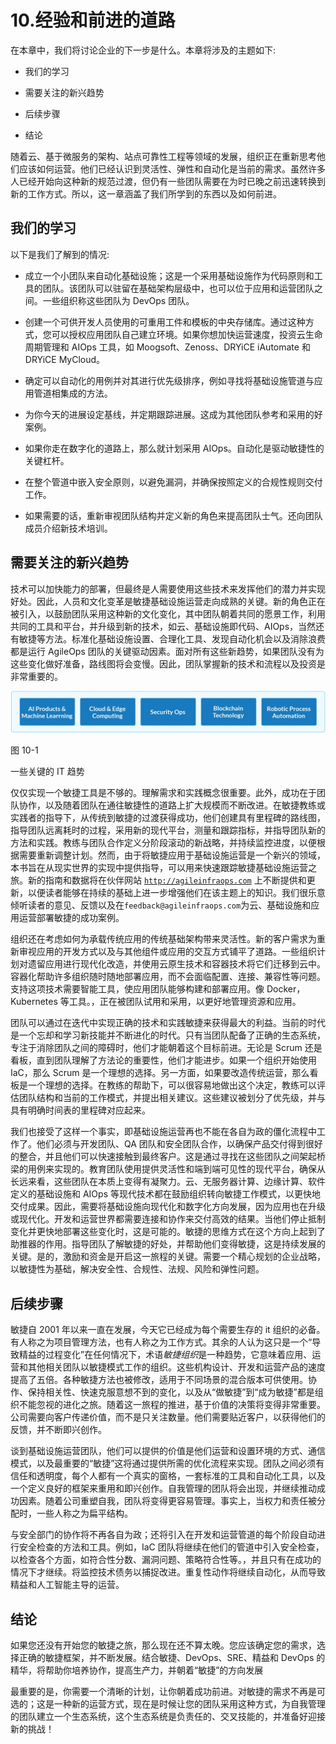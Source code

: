 # 10.经验和前进的道路

在本章中，我们将讨论企业的下一步是什么。本章将涉及的主题如下:

*   我们的学习

*   需要关注的新兴趋势

*   后续步骤

*   结论

随着云、基于微服务的架构、站点可靠性工程等领域的发展，组织正在重新思考他们应该如何运营。他们已经认识到灵活性、弹性和自动化是当前的需求。虽然许多人已经开始向这种新的规范过渡，但仍有一些团队需要在为时已晚之前迅速转换到新的工作方式。所以，这一章涵盖了我们所学到的东西以及如何前进。

## 我们的学习

以下是我们了解到的情况:

*   成立一个小团队来自动化基础设施；这是一个采用基础设施作为代码原则和工具的团队。该团队可以驻留在基础架构层级中，也可以位于应用和运营团队之间。一些组织称这些团队为 DevOps 团队。

*   创建一个可供开发人员使用的可重用工件和模板的中央存储库。通过这种方式，您可以授权应用团队自己建立环境。如果你想加快运营速度，投资云生命周期管理和 AIOps 工具，如 Moogsoft、Zenoss、DRYiCE iAutomate 和 DRYiCE MyCloud。

*   确定可以自动化的用例并对其进行优先级排序，例如寻找将基础设施管道与应用管道相集成的方法。

*   为你今天的进展设定基线，并定期跟踪进展。这成为其他团队参考和采用的好案例。

*   如果你走在数字化的道路上，那么就计划采用 AIOps。自动化是驱动敏捷性的关键杠杆。

*   在整个管道中嵌入安全原则，以避免漏洞，并确保按照定义的合规性规则交付工作。

*   如果需要的话，重新审视团队结构并定义新的角色来提高团队士气。还向团队成员介绍新技术培训。

## 需要关注的新兴趋势

技术可以加快能力的部署，但最终是人需要使用这些技术来发挥他们的潜力并实现好处。因此，人员和文化变革是敏捷基础设施运营走向成熟的关键。新的角色正在被引入，以鼓励团队采用这种新的文化变化，其中团队朝着共同的愿景工作，利用共同的工具和平台，并升级到新的技术，如云、基础设施即代码、AIOps，当然还有敏捷等方法。标准化基础设施设置、合理化工具、发现自动化机会以及消除浪费都是运行 AgileOps 团队的关键驱动因素。面对所有这些新趋势，如果团队没有为这些变化做好准备，路线图将会变慢。因此，团队掌握新的技术和流程以及投资是非常重要的。

![img/521084_1_En_10_Fig1_HTML.jpg](img/521084_1_En_10_Fig1_HTML.jpg)

图 10-1

一些关键的 IT 趋势

仅仅实现一个敏捷工具是不够的。理解需求和实践概念很重要。此外，成功在于团队协作，以及随着团队在通往敏捷性的道路上扩大规模而不断改进。在敏捷教练或实践者的指导下，从传统到敏捷的过渡获得成功，他们创建具有里程碑的路线图，指导团队远离耗时的过程，采用新的现代平台，测量和跟踪指标，并指导团队新的方法和实践。教练与团队合作定义分阶段滚动的新战略，并持续监控进度，以便根据需要重新调整计划。然而，由于将敏捷应用于基础设施运营是一个新兴的领域，本书旨在从现实世界的实现中提供指导，可以用来快速跟踪敏捷基础设施运营之旅。新的指南和数据将在伙伴网站 [`http://agileinfraops.com`](http://agileinfraops.com) 上不断提供和更新，以便读者能够在持续的基础上进一步增强他们在该主题上的知识。我们很乐意倾听读者的意见、反馈以及在`feedback@agileinfraops.com`为云、基础设施和应用运营部署敏捷的成功案例。

组织还在考虑如何为承载传统应用的传统基础架构带来灵活性。新的客户需求为重新审视应用的开发方式以及与其他组件或应用的交互方式铺平了道路。一些组织计划对遗留应用进行现代化改造，并使用云原生技术和容器技术将它们迁移到云中。容器化帮助许多组织随时随地部署应用，而不会面临配置、连接、兼容性等问题。支持这项技术需要智能工具，使应用团队能够构建和部署应用。像 Docker，Kubernetes 等工具。，正在被团队试用和采用，以更好地管理资源和应用。

团队可以通过在迭代中实现正确的技术和实践敏捷来获得最大的利益。当前的时代是一个忘却和学习新技能并不断进化的时代。只有当团队配备了正确的生态系统，专注于消除团队之间的障碍时，他们才能朝着这个目标前进。无论是 Scrum 还是看板，直到团队理解了方法论的重要性，他们才能进步。如果一个组织开始使用 IaC，那么 Scrum 是一个理想的选择。另一方面，如果要改造传统运营，那么看板是一个理想的选择。在教练的帮助下，可以很容易地做出这个决定，教练可以评估团队结构和当前的工作模式，并提出相关建议。这些建议被划分了优先级，并与具有明确时间表的里程碑对应起来。

我们也接受了这样一个事实，即基础设施运营再也不能在各自为政的僵化流程中工作了。他们必须与开发团队、QA 团队和安全团队合作，以确保产品交付得到很好的整合，并且他们可以快速接触到最终客户。这是通过寻找在这些团队之间架起桥梁的用例来实现的。教育团队使用提供灵活性和端到端可见性的现代平台，确保从长远来看，这些团队在本质上变得有凝聚力。云、无服务器计算、边缘计算、软件定义的基础设施和 AIOps 等现代技术都在鼓励组织转向敏捷工作模式，以更快地交付成果。因此，需要将基础设施向现代化和数字化方向发展，因为应用也在升级或现代化。开发和运营世界都需要连接和协作来交付高效的结果。当他们停止抵制变化并更快地部署这些变化时，这是可能的。敏捷的思维方式在这个方向上起到了助推器的作用。指导团队了解敏捷的好处，并帮助他们变得敏捷，这是持续发展的关键。是的，激励和资金是开启这一旅程的关键。需要一个精心规划的企业战略，以敏捷性为基础，解决安全性、合规性、法规、风险和弹性问题。

## 后续步骤

敏捷自 2001 年以来一直在发展，今天它已经成为每个需要生存的 it 组织的必备。有人称之为项目管理方法，也有人称之为工作方式。其余的人认为这只是一个“导致精益的过程变化”在任何情况下，术语*敏捷组织*是一种趋势，它意味着应用、运营和其他相关团队以敏捷模式工作的组织。这些机构设计、开发和运营产品的速度提高了五倍。各种敏捷方法也被修改，适用于不同场景的混合版本可供使用。协作、保持相关性、快速克服意想不到的变化，以及从“做敏捷”到“成为敏捷”都是组织不能忽视的进化之旅。随着这一旅程的推进，基于价值的决策将变得非常重要。公司需要向客户传递价值，而不是只关注数量。他们需要贴近客户，以获得他们的反馈，并不断即兴创作。

谈到基础设施运营团队，他们可以提供的价值是他们运营和设置环境的方式、通信模式，以及最重要的“敏捷”这将通过提供所需的优化流程来实现。团队之间必须有信任和透明度，每个人都有一个真实的窗格，一套标准的工具和自动化工具，以及一个定义良好的框架来重用和即兴创作。自我管理的团队将会出现，并继续推动成功因素。随着公司重塑自我，团队将变得更容易管理。事实上，当权力和责任被分配时，一些人称之为扁平结构。

与安全部门的协作将不再各自为政；还将引入在开发和运营管道的每个阶段自动进行安全检查的方法和工具。例如，IaC 团队将继续在他们的管道中引入安全检查，以检查各个方面，如符合性分数、漏洞问题、策略符合性等。，并且只有在成功的情况下才继续。将监控技术债务以捕捉改进。重复性动作将继续自动化，从而导致精益和人工智能主导的运营。

## 结论

如果您还没有开始您的敏捷之旅，那么现在还不算太晚。您应该确定您的需求，选择正确的敏捷框架，并不断发展。结合敏捷、DevOps、SRE、精益和 DevOps 的精华，将帮助你培养协作，提高生产力，并朝着“敏捷”的方向发展

最重要的是，你需要一个清晰的计划，让你朝着成功前进。对敏捷的需求不再是可选的；这是一种新的运营方式，现在是时候让您的团队采用这种方式，为自我管理的团队建立一个生态系统，这个生态系统是负责任的、交叉技能的，并准备好迎接新的挑战！
